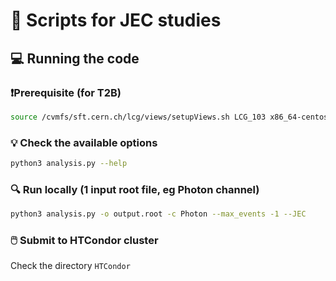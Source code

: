 # 📜 Scripts for JEC studies


## 💻 Running the code
### ❗Prerequisite (for T2B)
```bash
source /cvmfs/sft.cern.ch/lcg/views/setupViews.sh LCG_103 x86_64-centos7-gcc12-opt
```

### :bulb: Check the available options  
```bash 
python3 analysis.py --help
```

### 🔍 Run locally (1 input root file, eg Photon channel) 
```bash 
python3 analysis.py -o output.root -c Photon --max_events -1 --JEC
```

### 🖱️ Submit to HTCondor cluster
Check the directory ```HTCondor```
